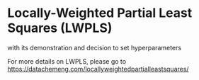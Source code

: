 # Locally-Weighted Partial Least Squares (LWPLS)
with its demonstration and decision to set hyperparameters

For more details on LWPLS, please go to https://datachemeng.com/locallyweightedpartialleastsquares/
